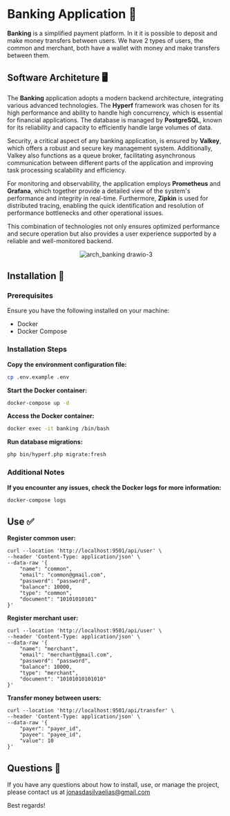 # Banking Application 💸
**Banking** is a simplified payment platform. In it it is possible to deposit and make money transfers between users. We have 2 types of users, the common and merchant, both have a wallet with money and make transfers between them.

## Software Architeture 🖥️

The **Banking** application adopts a modern backend architecture, integrating various advanced technologies. The **Hyperf** framework was chosen for its high performance and ability to handle high concurrency, which is essential for financial applications. The database is managed by **PostgreSQL**, known for its reliability and capacity to efficiently handle large volumes of data.

Security, a critical aspect of any banking application, is ensured by **Valkey**, which offers a robust and secure key management system. Additionally, Valkey also functions as a queue broker, facilitating asynchronous communication between different parts of the application and improving task processing scalability and efficiency.

For monitoring and observability, the application employs **Prometheus** and **Grafana**, which together provide a detailed view of the system's performance and integrity in real-time. Furthermore, **Zipkin** is used for distributed tracing, enabling the quick identification and resolution of performance bottlenecks and other operational issues.

This combination of technologies not only ensures optimized performance and secure operation but also provides a user experience supported by a reliable and well-monitored backend.

<p align="center">
  <img src="https://github.com/jonas-elias/banking/assets/48037643/df9beaab-d9e5-4739-8aad-c48ac0aebf89" alt="arch_banking drawio-3">
</p>

## Installation 🚀

### Prerequisites
Ensure you have the following installed on your machine:
- Docker
- Docker Compose

### Installation Steps

**Copy the environment configuration file:**

```sh
cp .env.example .env
```

**Start the Docker container:**

```sh
docker-compose up -d
```

**Access the Docker container:**
```sh
docker exec -it banking /bin/bash
```

**Run database migrations:**
```sh
php bin/hyperf.php migrate:fresh
```

### Additional Notes

**If you encounter any issues, check the Docker logs for more information:**
```sh
docker-compose logs
```

## Use ✅

**Register common user:**

```shell
curl --location 'http://localhost:9501/api/user' \
--header 'Content-Type: application/json' \
--data-raw '{
    "name": "common",
    "email": "common@gmail.com",
    "password": "password",
    "balance": 10000,
    "type": "common",
    "document": "10101010101"
}'
```

**Register merchant user:**

```shell
curl --location 'http://localhost:9501/api/user' \
--header 'Content-Type: application/json' \
--data-raw '{
    "name": "merchant",
    "email": "merchant@gmail.com",
    "password": "password",
    "balance": 10000,
    "type": "merchant",
    "document": "10101010101010"
}'
```

**Transfer money between users:**

```shell
curl --location 'http://localhost:9501/api/transfer' \
--header 'Content-Type: application/json' \
--data-raw '{
    "payer": "payer_id",
    "payee": "payee_id",
    "value": 10
}'
```

## Questions 🤔
If you have any questions about how to install, use, or manage the project, please contact us at jonasdasilvaelias@gmail.com

Best regards!
